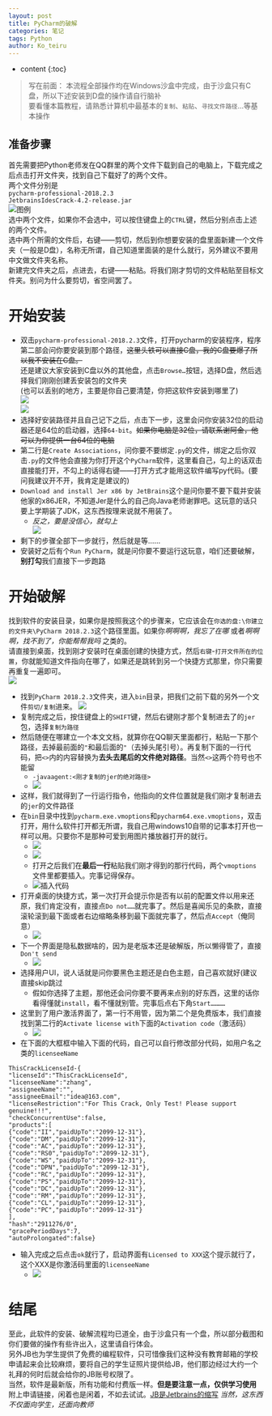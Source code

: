 ```yaml
---
layout: post  
title: PyCharm的破解
categories: 笔记
tags: Python
author: Ko_teiru
---
```



* content
{:toc}


> 写在前面：
本流程全部操作均在Windows沙盒中完成，由于沙盒只有C盘，所以下述安装到D盘的操作请自行脑补  
要看懂本篇教程，请熟悉计算机中最基本的`复制`、`粘贴`、`寻找文件路径`…等基本操作  







## 准备步骤

首先需要把Python老师发在QQ群里的两个文件下载到自己的电脑上，下载完成之后点击打开文件夹，找到自己下载好了的两个文件。  
两个文件分别是  
`pycharm-professional-2018.2.3`  
`JetbrainsIdesCrack-4.2-release.jar`  
![图例](https://cdn.jsdelivr.net/gh/Small-tailqwq/img/2021-03/0326%20(1).png)  
选中两个文件，如果你不会选中，可以按住键盘上的`CTRL`键，然后分别点击上述的两个文件。  
选中两个所需的文件后，右键——剪切，然后到你想要安装的盘里面新建一个文件夹（一般是D盘），名称无所谓，自己知道里面装的是什么就行，另外建议不要用中文做文件夹名称。  
新建完文件夹之后，点进去，右键——粘贴。将我们刚才剪切的文件粘贴至目标文件夹。别问为什么要剪切，省空间罢了。  

# 开始安装  
- 双击`pycharm-professional-2018.2.3`文件，打开pycharm的安装程序，程序第二部会问你要安装到那个路径，~~这里头铁可以直接C盘，我的C盘要爆了所以我不安装在C盘。~~  
还是建议大家安装到C盘以外的其他盘，点击`Browse…`按钮，选择D盘，然后选择我们刚刚创建丢安装包的文件夹  
(也可以丢别的地方，主要是你自己要清楚，你把这软件安装到哪里了)  
![](https://cdn.jsdelivr.net/gh/Small-tailqwq/img/2021-03/0326%20(2).png)  
![](https://cdn.jsdelivr.net/gh/Small-tailqwq/img/2021-03/0326%20(3).png)  
- 选择好安装路径并且自己记下之后，点击下一步，这里会问你安装32位的启动器还是64位的启动器，选择`64-bit`。~~如果你电脑是32位，请联系谢阿金，他可以为你提供一台64位的电脑~~  
- 第二行是`Create Associations`，问你要不要绑定`.py`的文件，绑定之后你双击`.py`的文件他会直接为你打开这个`PyCharm`软件，这里看自己，勾上的话双击直接能打开，不勾上的话得右键——打开方式才能用这软件编写py代码。(要问我建议开不开，我肯定是建议的)  
- `Download and install Jer x86 by JetBrains`这个是问你要不要下载并安装他家的x86JER，不知道Jer是什么的自己向Java老师谢罪吧。这玩意的话只要上学期装了JDK，这东西按理来说就不用装了。  
    - *反之，要是没信心，就勾上*  
![](https://cdn.jsdelivr.net/gh/Small-tailqwq/img/2021-03/0326%20(4).png)
- 剩下的步骤全部下一步就行，然后就是等……
- 安装好之后有个`Run PyCharm`，就是问你要不要运行这玩意，咱们还要破解，**别打勾**我们直接下一步跑路  

# 开始破解  
找到软件的安装目录，如果你是按照我这个的步骤来，它应该会在`你选的盘:\你建立的文件夹\PyCharm 2018.2.3`这个路径里面。如果你*啊啊啊，我忘了在哪* 或者*啊啊啊，找不到了，你能帮帮我吗* 之类的。  
请直接到桌面，找到刚才安装时在桌面创建的快捷方式，然后`右键`-`打开文件所在的位置`，你就能知道文件指向在哪了，如果还是跳转到另一个快捷方式那里，你只需要再重复一遍即可。  
![](https://cdn.jsdelivr.net/gh/Small-tailqwq/img/2021-03/0326%20(7).png)  
- 找到`PyCharm 2018.2.3`文件夹，进入`bin`目录，把我们之前下载的另外一个文件`剪切/复制`进来。
![](https://cdn.jsdelivr.net/gh/Small-tailqwq/img/2021-03/0326%20(8).png)
- 复制完成之后，按住键盘上的`SHIFT`键，然后右键刚才那个复制进去了的`jer`包，选择`复制为路径`
- 然后随便在哪建立一个本文文档，就算你在QQ聊天里面都行，粘贴一下那个路径，去掉最前面的`"`和最后面的`"`（去掉头尾引号）。再复制下面的一行代码，把`<>`内的内容替换为**去头去尾后的文件绝对路径**。当然`<>`这两个符号也不能留  
    - `-javaagent:<刚才复制的jer的绝对路径>`
    - ![](https://cdn.jsdelivr.net/gh/Small-tailqwq/img/2021-03/0326%20(9).png)
- 这样，我们就得到了一行运行指令，他指向的文件位置就是我们刚才复制进去的`jer`的文件路径  
- 在`bin`目录中找到`pycharm.exe.vmoptions`和`pycharm64.exe.vmoptions`，双击打开，用什么软件打开都无所谓，我自己用windows10自带的记事本打开也一样可以用。只要你不是那种可爱到用图片播放器打开的就行。  
    - ![](https://cdn.jsdelivr.net/gh/Small-tailqwq/img/2021-03/0326%20(10).png)
    - ![](https://cdn.jsdelivr.net/gh/Small-tailqwq/img/2021-03/0326%20(11).png)
    - 打开之后我们在**最后一行**粘贴我们刚才得到的那行代码，两个`vmoptions`文件里都要插入。完事记得保存。 
    - ![插入代码](https://cdn.jsdelivr.net/gh/Small-tailqwq/img/2021-03/0326%20(18).png) 
- 打开桌面的快捷方式，第一次打开会提示你是否有以前的配置文件以用来还原，我们肯定没有，直接点`Do not……`就完事了。然后是喜闻乐见的条款，直接滚轮滚到最下面或者右边缩略条移到最下面就完事了，然后点`Accept`（俺同意）  
    - ![](https://cdn.jsdelivr.net/gh/Small-tailqwq/img/2021-03/0326%20(12).png)
- 下一个界面是隐私数据啥的，因为是老版本还是破解版，所以懒得管了，直接`Don't send`  
    - ![](https://cdn.jsdelivr.net/gh/Small-tailqwq/img/2021-03/0326%20(13).png)
- 选择用户UI，说人话就是问你要黑色主题还是白色主题，自己喜欢就好(建议直接skip跳过  
    - 假如你选择了主题，那他还会问你要不要再来点别的好东西，这里的话你看得懂就`install`，看不懂就别管。完事后点右下角`Start…………`  
- 这里到了用户激活界面了，第一行不用管，因为第二个是免费版本，我们直接找到第二行的`Activate license with`下面的`Activation code`（激活码）  
    - ![](https://cdn.jsdelivr.net/gh/Small-tailqwq/img/2021-03/0326%20(15).png)
- 在下面的大框框中输入下面的代码，自己可以自行修改部分代码，如用户名之类的`licenseeName`  
```
ThisCrackLicenseId-{
"licenseId":"ThisCrackLicenseId",
"licenseeName":"zhang",
"assigneeName":"",
"assigneeEmail":"idea@163.com",
"licenseRestriction":"For This Crack, Only Test! Please support genuine!!!",
"checkConcurrentUse":false,
"products":[
{"code":"II","paidUpTo":"2099-12-31"},
{"code":"DM","paidUpTo":"2099-12-31"},
{"code":"AC","paidUpTo":"2099-12-31"},
{"code":"RS0","paidUpTo":"2099-12-31"},
{"code":"WS","paidUpTo":"2099-12-31"},
{"code":"DPN","paidUpTo":"2099-12-31"},
{"code":"RC","paidUpTo":"2099-12-31"},
{"code":"PS","paidUpTo":"2099-12-31"},
{"code":"DC","paidUpTo":"2099-12-31"},
{"code":"RM","paidUpTo":"2099-12-31"},
{"code":"CL","paidUpTo":"2099-12-31"},
{"code":"PC","paidUpTo":"2099-12-31"}
],
"hash":"2911276/0",
"gracePeriodDays":7,
"autoProlongated":false}
```
- 输入完成之后点击`ok`就行了，启动界面有`Licensed to XXX`这个提示就行了，这个XXX是你激活码里面的`licenseeName`  
    - ![](https://cdn.jsdelivr.net/gh/Small-tailqwq/img/2021-03/0326%20(16).png)
# 结尾  
至此，此软件的安装、破解流程均已道全，由于沙盒只有一个盘，所以部分截图和你们要做的操作有些许出入，这里请自行体会。  
另外JB也为学生提供了免费的编程软件，只可惜像我们这种没有教育邮箱的学校申请起来会比较麻烦，要将自己的学生证照片提供给JB，他们那边经过大约一个礼拜的何时后就会给你的JB账号权限了。  
当然，软件是最新版，所有功能和付费版一样。**但是要注意一点，仅供学习使用**  
附上申请链接，闲着也是闲着，不如去试试。[JB是Jetbrains的缩写](https://www.jetbrains.com/zh-cn/community/education/#students) *当然，这东西不仅面向学生，还面向教师*
